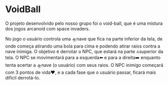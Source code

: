 # VoidBall

O projeto desenvolvido pelo nosso grupo foi o void-ball, que é uma mistura dos jogos arcanoid com space invaders.

No jogo o usuário controla uma 🛸nave que fica na parte inferior da tela, de onde começa atirando uma bola para cima e podendo atirar raios contra a nave inimiga.
O objetivo é derrotar o NPC, que estará na parte 🔝superior da tela.
O NPC se movimentará para a esquerda⬅️ e para a direita➡️ enquanto tenta acertar a 🛸nave (o usuário) com seus raios.
O NPC inimigo começará com 3 pontos de vida❤️, e a cada fase que o usuário passar, ficará mais difícil derrotá-lo.
